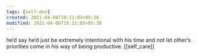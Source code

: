 ```yaml
---
tags: [self-dev]
created: 2021-04-06T19:11:03+05:30
modified: 2021-04-06T19:11:05+05:30
---
```


he’d say he’d just be extremely intentional with his time and not let other’s priorities come in his way of being productive. 
[[self_care]]